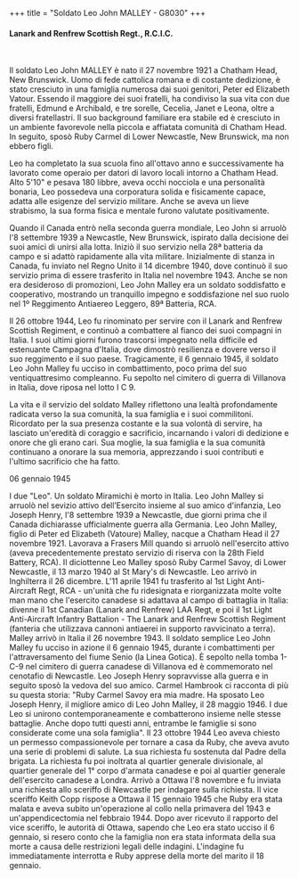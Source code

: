 +++
title = "Soldato Leo John MALLEY - G8030"
+++

#### Lanark and Renfrew Scottish Regt., R.C.I.C.
<br>


Il soldato Leo John MALLEY è nato il 27 novembre 1921 a Chatham Head, New Brunswick. Uomo di fede cattolica romana e di costante dedizione, è stato cresciuto in una famiglia numerosa dai suoi genitori, Peter ed Elizabeth Vatour. Essendo il maggiore dei suoi fratelli, ha condiviso la sua vita con due fratelli, Edmund e Archibald, e tre sorelle, Cecelia, Janet e Leona, oltre a diversi fratellastri. Il suo background familiare era stabile ed è cresciuto in un ambiente favorevole nella piccola e affiatata comunità di Chatham Head. In seguito, sposò Ruby Carmel di Lower Newcastle, New Brunswick, ma non ebbero figli.

Leo ha completato la sua scuola fino all'ottavo anno e successivamente ha lavorato come operaio per datori di lavoro locali intorno a Chatham Head. 
Alto 5'10" e pesava 180 libbre, aveva occhi nocciola e una personalità bonaria, Leo possedeva una corporatura solida e fisicamente capace, adatta alle esigenze del servizio militare. Anche se aveva un lieve strabismo, la sua forma fisica e mentale furono valutate positivamente.

Quando il Canada entrò nella seconda guerra mondiale, Leo John si arruolò l'8 settembre 1939 a Newcastle, New Brunswick, ispirato dalla decisione dei suoi amici di unirsi alla lotta. 
Iniziò il suo servizio nella 28ª batteria da campo e si adattò rapidamente alla vita militare. Inizialmente di stanza in Canada, fu inviato nel Regno Unito il 14 dicembre 1940, dove continuò il suo servizio prima di essere trasferito in Italia nel novembre 1943. Anche se non era desideroso di promozioni, Leo John Malley era un soldato soddisfatto e cooperativo, mostrando un tranquillo impegno e soddisfazione nel suo ruolo nel 1º Reggimento Antiaereo Leggero, 89ª Batteria, RCA.

Il 26 ottobre 1944, Leo fu rinominato per servire con il Lanark and Renfrew Scottish Regiment, e continuò a combattere al fianco dei suoi compagni in Italia. 
I suoi ultimi giorni furono trascorsi impegnato nella difficile ed estenuante Campagna d'Italia, dove dimostrò resilienza e dovere verso il suo reggimento e il suo paese. 
Tragicamente, il 6 gennaio 1945, il soldato Leo John Malley fu ucciso in combattimento, poco prima del suo ventiquattresimo compleanno. 
Fu sepolto nel cimitero di guerra di Villanova in Italia, dove riposa nel lotto I C 9.

La vita e il servizio del soldato Malley riflettono una lealtà profondamente radicata verso la sua comunità, la sua famiglia e i suoi commilitoni. 
Ricordato per la sua presenza costante e la sua volontà di servire, ha lasciato un'eredità di coraggio e sacrificio, incarnando i valori di dedizione e onore che gli erano cari. 
Sua moglie, la sua famiglia e la sua comunità continuano a onorare la sua memoria, apprezzando i suoi contributi e l'ultimo sacrificio che ha fatto.



06 gennaio 1945

I due "Leo". Un soldato Miramichi è morto in Italia.
Leo John Malley si arruolò nel sevizio attivo dell’Esercito insieme al suo amico d'infanzia, Leo Joseph Henry, l'8 settembre 1939 a Newcastle, due giorni prima che il Canada dichiarasse ufficialmente guerra alla Germania.
Leo John Malley, figlio di Peter ed Elizabeth (Vatoure) Malley, nacque a Chatham Head il 27 novembre 1921. Lavorava a Frasers Mill quando si arruolò nell'esercito attivo (aveva precedentemente prestato servizio di riserva con la 28th Field Battery, RCA). Il diciottenne Leo Malley sposò Ruby Carmel Savoy, di Lower Newcastle, il 13 marzo 1940 al St Mary's di Newcastle. Leo arrivò in Inghilterra il 26 dicembre. 
L'11 aprile 1941 fu trasferito al 1st Light Anti-Aircraft Regt, RCA - un'unità che fu ridesignata e riorganizzata molte volte man mano che l'esercito canadese si adattava al campo di battaglia in Italia: divenne il 1st Canadian (Lanark and Renfrew) LAA Regt, e poi il 1st Light Anti-Aircraft Infantry Battalion - The Lanark and Renfrew Scottish Regiment (fanteria che utilizzava cannoni antiaerei in supporto ravvicinato a terra). Malley arrivò in Italia il 26 novembre 1943.
Il soldato semplice Leo John Malley fu ucciso in azione il 6 gennaio 1945, durante i combattimenti per l'attraversamento del fiume Senio (la Linea Gotica). È sepolto nella tomba 1-C-9 nel cimitero di guerra canadese di Villanova ed è commemorato nel cenotafio di Newcastle.
Leo Joseph Henry sopravvisse alla guerra e in seguito sposò la vedova del suo amico. 
Carmel Hambrook ci racconta di più su questa storia: "Ruby Carmel Savoy era mia madre. Ha sposato Leo Joseph Henry, il migliore amico di Leo John Malley, il 28 maggio 1946. I due Leo si unirono contemporaneamente e combatterono insieme nelle stesse battaglie. Anche dopo tutti questi anni, entrambe le famiglie si sono considerate come una sola famiglia".
Il 23 ottobre 1944 Leo aveva chiesto un permesso compassionevole per tornare a casa da Ruby, che aveva avuto una serie di problemi di salute. La sua richiesta fu sostenuta dal Padre della brigata. La richiesta fu poi inoltrata al quartier generale divisionale, al quartier generale del 1° corpo d'armata canadese e poi al quartier generale dell'esercito canadese a Londra. 
Arrivò a Ottawa l'8 novembre e fu inviata una richiesta allo sceriffo di Newcastle per indagare sulla richiesta. Il vice sceriffo Keith Copp rispose a Ottawa il 15 gennaio 1945 che Ruby era stata malata e aveva subito un'operazione al collo nella primavera del 1943 e un'appendicectomia nel febbraio 1944. Dopo aver ricevuto il rapporto del vice sceriffo, le autorità di Ottawa, sapendo che Leo era stato ucciso il 6 gennaio, si resero conto che la famiglia non era stata informata della sua morte a causa delle restrizioni legali delle indagini. L'indagine fu immediatamente interrotta e Ruby apprese della morte del marito il 18 gennaio.
